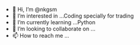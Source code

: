 - 👋 Hi, I’m @nkgsm
- 👀 I’m interested in ...Coding specially for trading
- 🌱 I’m currently learning ...Python
- 💞️ I’m looking to collaborate on ...
- 📫 How to reach me ...

<!---
nkgsm/nkgsm is a ✨ special ✨ repository because its `README.md` (this file) appears on your GitHub profile.
You can click the Preview link to take a look at your changes.
--->
